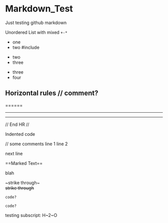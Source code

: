 # Markdown_Test
Just testing github markdown

Unordered List with mixed `+-*`
+ one
+ two \#include
- two
- three
* three
* four

<!-- comment? -->

<!--
multi
line
comment?
-->

Horizontal rules // comment?
---
======
***
___

// End HR //

Indented code

  // some comments
  line 1
  line 2
 
next line

==Marked Text==

blah

~strike through~\
~~strike through~~

~~~
code?
~~~

```
code?
```

testing subscript:
H~2~O


